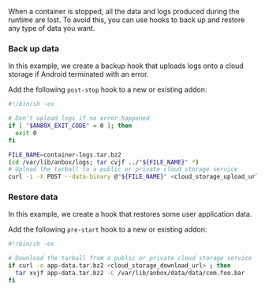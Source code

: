 When a container is stopped, all the data and logs produced during the runtime are lost. To avoid this, you can use hooks to back up and restore any type of data you want.

### Back up data
In this example, we create a backup hook that uploads logs onto a cloud storage if Android terminated with an error.

Add the following `post-stop` hook to a new or existing addon:
```bash
#!/bin/sh -ex

# Don't upload logs if no error happened
if [ "$ANBOX_EXIT_CODE" = 0 ]; then
  exit 0
fi

FILE_NAME=container-logs.tar.bz2
(cd /var/lib/anbox/logs; tar cvjf ../"${FILE_NAME}" *)
# Upload the tarball to a public or private cloud storage service
curl -i -X POST --data-binary @"${FILE_NAME}" <cloud_storage_upload_url>
```

<a name="restore"></a>
### Restore data
In this example, we create a hook that restores some user application data.

Add the following `pre-start` hook to a new or existing addon:
```bash
#!/bin/sh -ex

# Download the tarball from a public or private cloud storage service
if curl -o app-data.tar.bz2 <cloud_storage_download_url> ; then
  tar xvjf app-data.tar.bz2 -C /var/lib/anbox/data/data/com.foo.bar
fi
```
